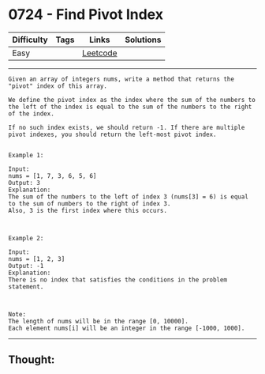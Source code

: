 # 0724 - Find Pivot Index

Difficulty  | Tags | Links | Solutions
----------- | ---- | ----- | -----
Easy |  | [Leetcode](https://leetcode.com/problems/find-pivot-index/description/) |


-----------

```
Given an array of integers nums, write a method that returns the "pivot" index of this array.

We define the pivot index as the index where the sum of the numbers to the left of the index is equal to the sum of the numbers to the right of the index.

If no such index exists, we should return -1. If there are multiple pivot indexes, you should return the left-most pivot index.


Example 1:

Input: 
nums = [1, 7, 3, 6, 5, 6]
Output: 3
Explanation: 
The sum of the numbers to the left of index 3 (nums[3] = 6) is equal to the sum of numbers to the right of index 3.
Also, 3 is the first index where this occurs.



Example 2:

Input: 
nums = [1, 2, 3]
Output: -1
Explanation: 
There is no index that satisfies the conditions in the problem statement.



Note:
The length of nums will be in the range [0, 10000].
Each element nums[i] will be an integer in the range [-1000, 1000].
```

-----------

## Thought:
